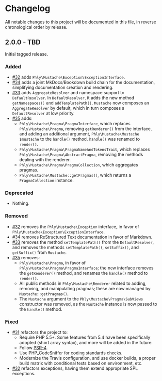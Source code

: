 # Changelog

All notable changes to this project will be documented in this file, in reverse chronological order by release.

## 2.0.0 - TBD

Initial tagged release.

### Added

- [#32](https://github.com/phly/mustach/pull/32) adds
  `Phly\Mustache\Exception\ExceptionInterface`.
- [#34](https://github.com/phly/mustach/pull/34) adds a joint MkDocs/Bookdown
  build chain for the documentation, simplifying documentation creation and
  rendering.
- [#33](https://github.com/phly/mustach/pull/33) adds `AggregateResolver` and
  namespace support to `DefaultResolver`. In `DefaultResolver`, it adds the new
  method `getNamespaces()` and `addTemplatePath()`. `Mustache` now composes an
  `AggregateResolver` by default, which in turn composes a `DefaultResolver` at
  low priority.
- [#35](https://github.com/phly/mustach/pull/35) adds:
  - `Phly\Mustache\Pragma\PragmaInterface`, which replaces
    `Phly\Mustache\Pragma`, removing `getRenderer()` from the interface, and
    adding an additional argument, `Phly\Mustache\Mustache $mustache` to the
    `handle()` method. `handle()` was renamed to `render()`.
  - `Phly\Mustache\Pragma\PragmaNameAndTokensTrait`, which replaces
    `Phly\Mustache\Pragma\AbstractPragma`, removing the methods dealing with the
    renderer.
  - `Phly\Mustache\Pragma\PragmaCollection`, which aggregates pragmas.
  - `Phly\Mustache\Mustache::getPragmas()`, which returns a `PragmaCollection`
    instance.

### Deprecated

- Nothing.

### Removed

- [#32](https://github.com/phly/mustach/pull/32) removes the
  `Phly\Mustache\Exception` interface, in favor of
  `Phly\Mustache\Exception\ExceptionInterface`.
- [#34](https://github.com/phly/mustach/pull/34) removes ReStructured Text
  documentation in favor of Markdown.
- [#33](https://github.com/phly/mustach/pull/33) removes the method
  `setTemplatePath()` from the `DefaultResolver`, and removes the methods
  `setTemplatePath()`, `setSuffix()`, and `getSuffix()` from `Mustache`.
- [#35](https://github.com/phly/mustach/pull/35) removes:
  - `Phly\Mustache\Pragma`, in favor of `Phly\Mustache\Pragma\PragmaInterface`;
    the new interface removes the `getRenderer()` method, and renames the
    `handle()` method to `render()`.
  - All public methods in `Phly\Mustache\Renderer` related to adding, removing,
    and manipulating pragmas; these are now managed by `Mustache::getPragmas()`.
  - The `Mustache` argument to the `Phly\Mustache\Pragma\SubViews` constructor
    was removed, as the `Mustache` instance is now passed to the `handle()`
    method.

### Fixed

- [#31](https://github.com/phly/mustach/pull/31) refactors the project to:
    - Require PHP 5.5+. Some features from 5.4 have been specifically adopted
      (short array syntax), and more will be added in the future.
    - Follow [PSR-4](http://www.php-fig.org/psr/psr-4/).
    - Use PHP_CodeSniffer for coding standards checks.
    - Modernize the Travis configuration, and use docker builds, a proper build
      matrix with conditional tests based on environment, etc.
- [#32](https://github.com/phly/mustach/pull/32) refactors exceptions, having
  them extend appropriate SPL exceptions.
